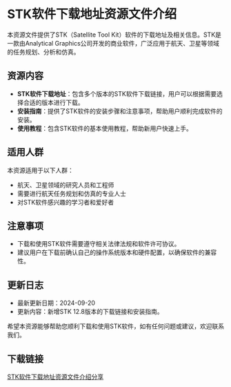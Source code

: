 # STK软件下载地址资源文件介绍

本资源文件提供了STK（Satellite Tool Kit）软件的下载地址及相关信息。STK是一款由Analytical Graphics公司开发的商业软件，广泛应用于航天、卫星等领域的任务规划、分析和仿真。

## 资源内容

- **STK软件下载地址**：包含多个版本的STK软件下载链接，用户可以根据需要选择合适的版本进行下载。
- **安装指南**：提供了STK软件的安装步骤和注意事项，帮助用户顺利完成软件的安装。
- **使用教程**：包含STK软件的基本使用教程，帮助新用户快速上手。

## 适用人群

本资源适用于以下人群：
- 航天、卫星领域的研究人员和工程师
- 需要进行航天任务规划和仿真的专业人士
- 对STK软件感兴趣的学习者和爱好者

## 注意事项

- 下载和使用STK软件需要遵守相关法律法规和软件许可协议。
- 建议用户在下载前确认自己的操作系统版本和硬件配置，以确保软件的兼容性。

## 更新日志

- 最新更新日期：2024-09-20
- 更新内容：新增STK 12.8版本的下载链接和安装指南。

希望本资源能够帮助您顺利下载和使用STK软件，如有任何问题或建议，欢迎联系我们。

## 下载链接

[STK软件下载地址资源文件介绍分享](https://pan.quark.cn/s/91d25f4feb3e)